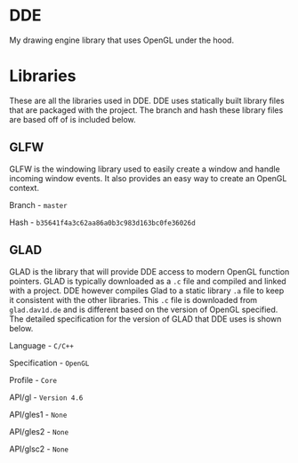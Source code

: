 # DDE
My drawing engine library that uses OpenGL under the hood.

# Libraries

These are all the libraries used in DDE. DDE uses statically built library files that are packaged with the project. The branch and hash these library files are based off of is included below.

## GLFW
GLFW is the windowing library used to easily create a window and handle incoming window events. It also provides an easy way to create an OpenGL context.

Branch - `master`

Hash - `b35641f4a3c62aa86a0b3c983d163bc0fe36026d`

## GLAD
GLAD is the library that will provide DDE access to modern OpenGL function pointers. GLAD is typically downloaded as a `.c` file and compiled and linked with a project. DDE however compiles Glad to a static library `.a` file to keep it consistent with the other libraries. This `.c` file is downloaded from `glad.dav1d.de` and is different based on the version of OpenGL specified. The detailed specification for the version of GLAD that DDE uses is shown below.

Language - `C/C++`

Specification - `OpenGL`

Profile - `Core`

API/gl - `Version 4.6`

API/gles1 - `None`

API/gles2 - `None`

API/glsc2 - `None`
